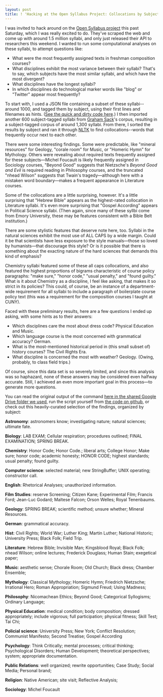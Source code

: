 ```yaml
---
layout: post
title: ! 'Hacking at the Open Syllabus Project: Collocations by Subject'
---
```


I was invited to hack around on the [Open Syllabus project](http://opensyllabusproject.org/) this past Saturday, which I was really excited to do. They've scraped the web and come up with around 1.5 million syllabi, and only just released their API to researchers this weekend. I wanted to run some computational analyses on these syllabi, to attempt questions like:

 * What were the most frequently assigned texts in freshman composition courses?
 * What disciplines exhibit the most variance between their syllabi? That's to say, which subjects have the most similar syllabi, and which have the most divergent? 
 * What disciplines have the longest syllabi? 
 * In which disciplines do technological marker words like "blog" or "Twitter" appear most frequently? 

To start with, I used a JSON file containing a subset of these syllabi--around 1000, and tagged them by subject, using their first lines and filenames as hints. ([See the quick and dirty code here](https://github.com/JonathanReeve/opensyllabus/blob/master/nltk_experiments/syl-data.py).) I then imported another 600 subject-tagged syllabi from [Graham Sack](https://github.com/grahamsack)'s corpus, resulting in a subject-tagged corpus of around 1,300 syllabi. From there, I sorted the results by subject and ran it through [NLTK](http://www.nltk.org) to find collocations--words that frequently occur next to each other. 

There were some interesting findings. Some were predictable, like "mineral resources" for Geology, "corale room" for Music, or "Homeric Hymn" for Mythology. Others were revealing about required texts frequently assigned for these subjects—Michel Foucault is likely frequently assigned in Sociology courses, "Beyond Good" suggests that Nietzsche's _Beyond Good and Evil_ is required reading in Philosophy courses, and the truncated "nhead Wilson" suggests that Twain's tragedy—although here with a mistaken word boundary—makes a frequent appearance in Literature courses. 

Some of the collocations are a little surprising, however. It's a little surprising that "Hebrew Bible" appears as the highest-rated collocation in Literature syllabi. It's even more surprising that "Gospel According" appears in Political Science syllabi. (Then again, since many of these syllbi come from Emory University, these may be features consistent with a Bible Belt institution.)

There are some stylistic features that deserve note here, too. Syllabi in the natural sciences exhibit the most use of ALL CAPS by a wide margin. Could it be that scientists have less exposure to the style manuals—those so loved by humanists—that discourage this style? Or is it possible that there is something about the exacting nature of the hard sciences that demands this kind of emphasis? 

Chemistry syllabi featured some of these all caps collocations, and also featured the highest proportions of bigrams characteristic of course policy paragraphs: "make sure," "honor code," "usual penalty," and "found guilty." What is it about Chemistry as a discipline, I feel like asking, that makes it so strict in its policies? This could, of course, be an instance of a department-wide requirement for all syllabi to include a paragraph of boilerplate course policy text (this was a requirement for the composition courses I taught at CUNY). 

Faced with these preliminary results, here are a few questions I ended up asking, with some hints as to their answers: 

 * Which disciplines care the most about dress code? Physical Education and Music. 
 * Which language course is the most concerned with grammatical accuracy? German. 
 * What is the most-mentioned historical period in (this small subset of) history courses? The Civil Rights Era. 
 * What discipline is concerned the most with weather? Geology. (Owing, probably, to class field trips.)

Of course, since this data set is so severely limited, and since this analysis was so haphazard, none of these answers may be considered even halfway accurate. Still, I achieved an even more important goal in this process—to generate more questions. 

You can read the original output of the command [here in the shared Google Drive folder we used](https://drive.google.com/?authuser=0#folders/0B7WRJQdqro24eHgxVXA2YUdlM1U), run the script yourself from [the code on github](https://github.com/JonathanReeve/opensyllabus/tree/master/nltk_experiments), or check out this heavily-curated selection of the findings, organized by subject: 

**Astronomy**: astronomers know; investigating nature; natural sciences; ultimate fate.

**Biology**: LAB EXAM; Cellular respiration; procedures outlined; FINAL EXAMINATION; SPRING BREAK. 

**Chemistry**: Honor Code; Honor Code.; liberal arts; College Honor; Make sure; honor code; academic honesty; HONOR CODE; highest standards; usual penalty; found guilty. 

**Computer science**: selected material; new StringBuffer; UNIX operating; constructor call. 

**English**: Rhetorical Analyses; unauthorized information. 

**Film Studies**: reserve Screening; Citizen Kane; Experimental Film; Francis Ford; Jean-Luc Godard; Maltese Falcon; Orson Welles; Royal Tenenbaums. 

**Geology**: SPRING BREAK; scientific method; unsure whether; Mineral Resources. 

**German**: grammatical accuracy. 

**Hist**: Civil Rights; World War; Luther King; Martin Luther; National Historic; University Press; Black Folk; Field Trip.

**Literature**: Hebrew Bible; Invisible Man; Kingsblood Royal; Black Folk; nhead Wilson; online lectures; Frederick Douglass; Human Stain; exegetical paper; 

**Music**: aesthetic sense; Chorale Room; Old Church; Black dress; Chamber Ensemble; 

**Mythology**: Classical Mythology; Homeric Hymn; Friedrich Nietzsche; Irrational Hero; Roman Appropriation; Sigmund Freud; Using Madness; 

**Philosophy**: Nicomachean Ethics; Beyond Good; Categorical Syllogisms; Ordinary Language; 

**Physical Education**: medical condition; body composition; dressed appropriately; include vigorous; full participation; physical fitness; Skill Test; Tai Chi; 

**Policial science**: University Press; New York; Conflict Resolution; Communist Manifesto; Second Treatise; Gospel According

**Psychology**: Think Critically; mental processes; critical thinking; Psychological Disorders; Human Development; theoretical perspectives; system; appropriate documentation. 

**Public Relations**: well organized; rewrite opportunities; Case Study; Social Media; Personal brand; 

**Religion**: Native American; site visit; Reflective Analysis; 

**Sociology**: Michel Foucault
